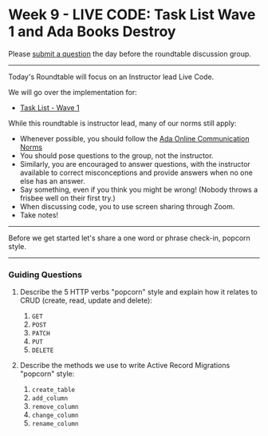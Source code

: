 # Week 9 - LIVE CODE: Task List Wave 1 and Ada Books Destroy

Please [submit a question](https://airtable.com/shrOEPwWbMZXxXlTt) the day before the roundtable discussion group.

---

Today's Roundtable will focus on an Instructor lead Live Code.

We will go over the implementation for:
 * [Task List - Wave 1](https://github.com/Ada-C14/task-list#wave-1)

While this roundtable is instructor lead, many of our norms still apply:

* Whenever possible, you should follow the [Ada Online Communication Norms](https://learn-2.galvanize.com/cohorts/2036/blocks/882/content_files/00-welcome-to-ada/02-wk01-online-communication-norms.md)
* You should pose questions to the group, not the instructor.
* Similarly, you are encouraged to answer questions, with the instructor available to correct misconceptions and provide answers when no one else has an answer.
* Say something, even if you think you might be wrong! (Nobody throws a frisbee well on their first try.)
* When discussing code, you to use screen sharing through Zoom.
* Take notes!

---

Before we get started let's share a one word or phrase check-in, popcorn style.

---

### Guiding Questions

1. Describe the 5 HTTP verbs "popcorn" style and explain how it relates to CRUD (create, read, update and delete):
    1. `GET`
    2. `POST`
    3. `PATCH`
    4. `PUT`
    5. `DELETE`
    
2. Describe the methods we use to write Active Record Migrations "popcorn" style:
    1. `create_table`
    2. `add_column`
    3. `remove_column`
    4. `change_column`
    5. `rename_column`



